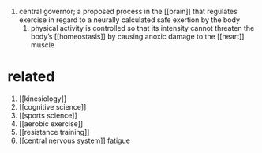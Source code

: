 1. central governor; a proposed process in the [[brain]] that regulates exercise in regard to a neurally calculated safe exertion by the body
	1. physical activity is controlled so that its intensity cannot threaten the body’s [[homeostasis]] by causing anoxic damage to the [[heart]] muscle

# related
1. [[kinesiology]]
2. [[cognitive science]]
3. [[sports science]]
4. [[aerobic exercise]]
5. [[resistance training]]
6. [[central nervous system]] fatigue